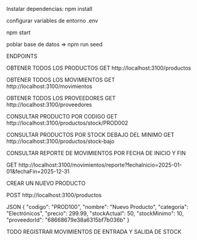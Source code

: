 Instalar dependencias:
npm install

configurar variables de entorno .env

npm start

poblar base de datos => npm run seed

ENDPOINTS

OBTENER TODOS LOS PRODUCTOS
GET
http://localhost:3100/productos

OBTENER TODOS LOS MOVIMIENTOS
GET
http://localhost:3100/movimientos

OBTENER TODOS LOS PROVEEDORES
GET
http://localhost:3100/proveedores

CONSULTAR PRODUCTO POR CODIGO
GET
http://localhost:3100/productos/stock/PROD002

CONSULTAR PRODUCTOS POR STOCK DEBAJO DEL MINIMO
GET
http://localhost:3100/productos/stock-bajo

CONSULTAR REPORTE DE MOVIMIENTOS POR FECHA DE INICIO Y FIN

GET
http://localhost:3100/movimientos/reporte?fechaInicio=2025-01-01&fechaFin=2025-12-31

CREAR UN NUEVO PRODUCTO

POST
http://localhost:3100/productos

JSON
{
    "codigo": "PROD100",
    "nombre": "Nuevo Producto",
    "categoria": "Electrónicos",
    "precio": 299.99,
    "stockActual": 50,
    "stockMinimo": 10,
    "proveedorId": "68668679e38a6315bf7b036b"
}

TODO REGISTRAR MOVIMIENTOS DE ENTRADA Y SALIDA DE STOCK